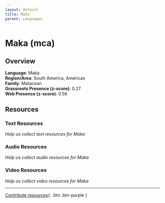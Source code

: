 ```yaml
---
layout: default
title: Maka
parent: Languages
---
```


# Maka (mca)

## Overview

**Language**: Maka  
**Region/Area**: South America, Americas  
**Family**: Matacoan  
**Grassroots Presence (z-score)**: 0.27  
**Web Presence (z-score)**: 0.56  

## Resources

### Text Resources
*Help us collect text resources for Maka*

### Audio Resources
*Help us collect audio resources for Maka*

### Video Resources
*Help us collect video resources for Maka*

---

[Contribute resources](https://forms.office.com/e/1SfLJx3u1r){: .btn .btn-purple }
